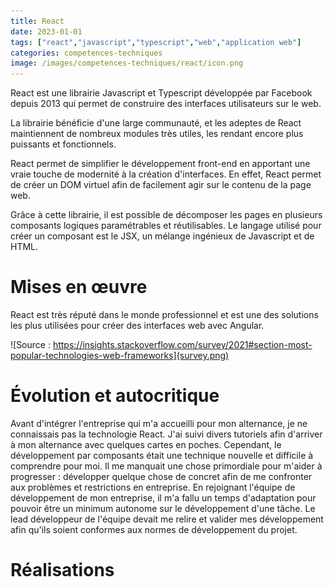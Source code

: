 ```yaml
---
title: React
date: 2023-01-01
tags: ["react","javascript","typescript","web","application web"]
categories: competences-techniques
image: /images/competences-techniques/react/icon.png
---
```


React est une librairie Javascript et Typescript développée par Facebook depuis 2013 qui permet de construire des interfaces utilisateurs sur le web.

La librairie bénéficie d'une large communauté, et les adeptes de React maintiennent de nombreux modules très utiles, les rendant encore plus puissants et fonctionnels.

React permet de simplifier le développement front-end en apportant une vraie touche de modernité à la création d'interfaces. En effet, React permet de créer un DOM virtuel afin de facilement agir sur le contenu de la page web.

Grâce à cette librairie, il est possible de décomposer les pages en plusieurs composants logiques paramétrables et réutilisables. Le langage utilisé pour créer un composant est le JSX, un mélange ingénieux de Javascript et de HTML.

# Mises en œuvre

React est très réputé dans le monde professionnel et est une des solutions les plus utilisées pour créer des interfaces web avec Angular.

![Source : https://insights.stackoverflow.com/survey/2021#section-most-popular-technologies-web-frameworks](survey.png)


# Évolution et autocritique

Avant d'intégrer l'entreprise qui m'a accueilli pour mon alternance, je ne connaissais pas la technologie React. J'ai suivi divers tutoriels afin d'arriver à mon alternance avec quelques cartes en poches. Cependant, le développement par composants était une technique nouvelle et difficile à comprendre pour moi. Il me manquait une chose primordiale pour m'aider à progresser : développer quelque chose de concret afin de me confronter aux problèmes et restrictions en entreprise.
En rejoignant l'équipe de développement de mon entreprise, il m'a fallu un temps d'adaptation pour pouvoir être un minimum autonome sur le développement d'une tâche.
Le lead développeur de l'équipe devait me relire et valider mes développement afin qu'ils soient conformes aux normes de développement du projet.

# Réalisations
